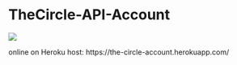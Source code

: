 # TheCircle-API-Account
 <img src='https://travis-ci.org/mikakrooswijk/TheCircle-API-Account.svg?branch=master'>
 
 <p>online on Heroku host: https://the-circle-account.herokuapp.com/</p>
